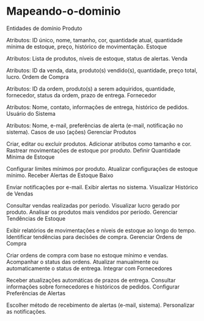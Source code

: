 # Mapeando-o-dominio


Entidades de domínio
Produto

Atributos: ID único, nome, tamanho, cor, quantidade atual, quantidade mínima de estoque, preço, histórico de movimentação.
Estoque

Atributos: Lista de produtos, níveis de estoque, status de alertas.
Venda

Atributos: ID da venda, data, produto(s) vendido(s), quantidade, preço total, lucro.
Ordem de Compra

Atributos: ID da ordem, produto(s) a serem adquiridos, quantidade, fornecedor, status da ordem, prazo de entrega.
Fornecedor

Atributos: Nome, contato, informações de entrega, histórico de pedidos.
Usuário do Sistema

Atributos: Nome, e-mail, preferências de alerta (e-mail, notificação no sistema).
Casos de uso (ações)
Gerenciar Produtos

Criar, editar ou excluir produtos.
Adicionar atributos como tamanho e cor.
Rastrear movimentações de estoque por produto.
Definir Quantidade Mínima de Estoque

Configurar limites mínimos por produto.
Atualizar configurações de estoque mínimo.
Receber Alertas de Estoque Baixo

Enviar notificações por e-mail.
Exibir alertas no sistema.
Visualizar Histórico de Vendas

Consultar vendas realizadas por período.
Visualizar lucro gerado por produto.
Analisar os produtos mais vendidos por período.
Gerenciar Tendências de Estoque

Exibir relatórios de movimentações e níveis de estoque ao longo do tempo.
Identificar tendências para decisões de compra.
Gerenciar Ordens de Compra

Criar ordens de compra com base no estoque mínimo e vendas.
Acompanhar o status das ordens.
Atualizar manualmente ou automaticamente o status de entrega.
Integrar com Fornecedores

Receber atualizações automáticas de prazos de entrega.
Consultar informações sobre fornecedores e históricos de pedidos.
Configurar Preferências de Alertas

Escolher método de recebimento de alertas (e-mail, sistema).
Personalizar as notificações.
